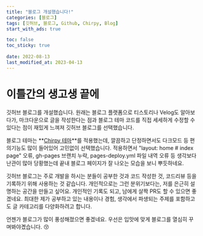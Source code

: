 ```yaml
---
title: "블로그 개설했습니다!"
categories: [블로그]
tags: [깃허브, 블로그, Github, Chirpy, Blog]
start_with_ads: true

toc: false
toc_sticky: true
 
date: 2022-08-13
last_modified_at: 2023-04-13
---
```


# **이틀간의 생고생 끝에**

깃허브 블로그를 개설했습니다. 원래는 블로그 플랫폼으로 티스토리나 Velog도 알아보다가, 마크다운으로 글을 작성한다는 점과 블로그 테마 코드를 직접 세세하게 수정할 수 있다는 점이 재밌게 느껴져 깃허브 블로그를 선택했습니다.

블로그 테마는 **[Chirpy 테마](https://github.com/cotes2020/jekyll-theme-chirpy/)**를 적용했는데, 깔끔하고 단정하면서도 다크모드 등 편의기능도 많이 들어있어 고민없이 선택했습니다. 적용하면서 "layout: home # index page" 오류, gh-pages 브랜치 누락, pages-deploy.yml 파일 내역 오류 등 생각보다 난관이 많아 당황했는데 끝내 블로그 페이지가 잘 나오는 모습을 보니 뿌듯하네요.

깃허브 블로그는 주로 개발을 하시는 분들이 공부한 것과 코드 작성한 것, 코드리뷰 등을 기록하기 위해 사용하는 것 같습니다. 개인적으로는 그런 분위기보다는, 저를 은근히 설명하는 공간을 만들고 싶어요. 개인적인 기록도 되고, 남에게 살짝 PR도 할 수 있으면 좋겠네요. 최대한 제가 공부하고 있는 내용이나 경험, 생각에서 파생되는 주제를 포함하고도 글 카테고리를 다양화하려고 합니다.

언젠가 블로그가 많이 풍성해졌으면 좋겠네요. 우선은 입맛에 맞게 블로그를 열심히 꾸며봐야곘습니다. 😚